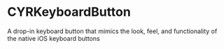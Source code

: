 CYRKeyboardButton
=================

A drop-in keyboard button that mimics the look, feel, and functionality of the native iOS keyboard buttons

